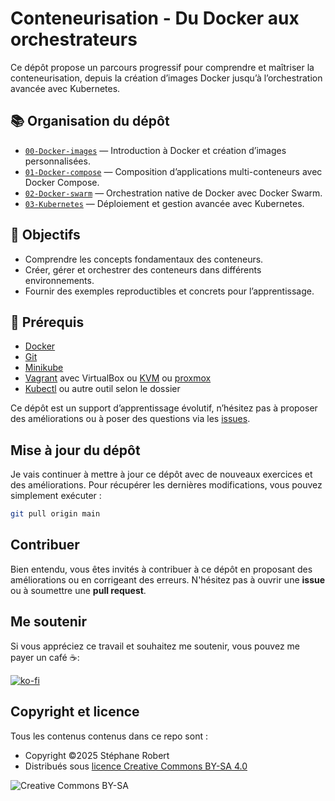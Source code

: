 # Conteneurisation - Du Docker aux orchestrateurs

Ce dépôt propose un parcours progressif pour comprendre et maîtriser la
conteneurisation, depuis la création d’images Docker jusqu’à l’orchestration
avancée avec Kubernetes.

## 📚 Organisation du dépôt

- [`00-Docker-images`](./00-Docker-images) — Introduction à Docker et création
  d’images personnalisées.
- [`01-Docker-compose`](./01-Docker-compose) — Composition d’applications
  multi-conteneurs avec Docker Compose.
- [`02-Docker-swarm`](./02-Docker-swarm) — Orchestration native de Docker avec
  Docker Swarm.
- [`03-Kubernetes`](./03-Kubernetes) — Déploiement et gestion avancée avec
  Kubernetes.

## 🎯 Objectifs

- Comprendre les concepts fondamentaux des conteneurs.
- Créer, gérer et orchestrer des conteneurs dans différents environnements.
- Fournir des exemples reproductibles et concrets pour l’apprentissage.

## 🔧 Prérequis

- [Docker](https://blog.stephane-robert.info/docs/conteneurs/moteurs-conteneurs/docker/)
- [Git](https://blog.stephane-robert.info/docs/developper/version/git/introduction/)
- [Minikube](https://blog.stephane-robert.info/docs/conteneurs/orchestrateurs/minikube/)
- [Vagrant](https://blog.stephane-robert.info/docs/infra-as-code/provisionnement/vagrant/introduction/)
  avec VirtualBox ou
  [KVM](https://blog.stephane-robert.info/docs/virtualiser/type1/kvm/) ou
  [proxmox](https://blog.stephane-robert.info/docs/virtualiser/type1/kvm/)
- [Kubectl](https://blog.stephane-robert.info/docs/conteneurs/orchestrateurs/outils/kubectl/)
  ou autre outil selon le dossier

Ce dépôt est un support d’apprentissage évolutif, n’hésitez pas à proposer des
améliorations ou à poser des questions via les
[issues](https://github.com/stephrobert/kubernetes-training/issues).

## Mise à jour du dépôt

Je vais continuer à mettre à jour ce dépôt avec de nouveaux exercices et des
améliorations. Pour récupérer les dernières modifications, vous pouvez
simplement exécuter :

```bash
git pull origin main
```

## Contribuer

Bien entendu, vous êtes invités à contribuer à ce dépôt en proposant des
améliorations ou en corrigeant des erreurs. N'hésitez pas à ouvrir une **issue**
ou à soumettre une **pull request**.

## Me soutenir

Si vous appréciez ce travail et souhaitez me soutenir, vous pouvez me payer un
café ☕️:

[![ko-fi](https://www.ko-fi.com/img/githubbutton_sm.svg)](https://ko-fi.com/stephanerobert89902)

## Copyright et licence

Tous les contenus contenus dans ce repo sont :

- Copyright ©2025 Stéphane Robert
- Distribués sous [licence Creative Commons BY-SA 4.0](https://creativecommons.org/licenses/by-sa/4.0/)

![Creative Commons BY-SA](https://mirrors.creativecommons.org/presskit/buttons/88x31/png/by-sa.png)
